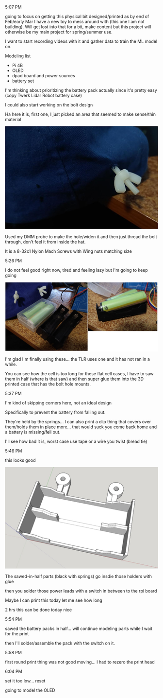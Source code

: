5:07 PM

going to focus on getting this physical bit designed/printed as by end of Feb/early Mar I have a new toy to mess around with (this one I am not building). Will get lost into that for a bit, make content but this project will otherwise be my main project for spring/summer use.

I want to start recording videos with it and gather data to train the ML model on.

Modeling list

- Pi 4B
- OLED
- dpad board and power sources
- battery set

I'm thinking about prioritizing the battery pack actually since it's pretty easy (copy Twerk Lidar Robot battery case)

I could also start working on the bolt design

Ha here it is, first one, I just picked an area that seemed to make sense/thin material

<img src="../images/bolt-in-hat.JPG"/>

Used my DMM probe to make the hole/widen it and then just thread the bolt through, don't feel it from inside the hat.

It is a 8-32x1 Nylon Mach Screws with Wing nuts matching size

5:26 PM

I do not feel good right now, tired and feeling lazy but I'm going to keep going

<img src="../images/batteries.JPG"/>

I'm glad I'm finally using these... the TLR uses one and it has not ran in a while.

You can see how the cell is too long for these flat cell cases, I have to saw them in half (where is that saw) and then super glue them into the 3D printed case that has the bolt hole mounts.

5:37 PM

I'm kind of skipping corners here, not an ideal design

Specifically to prevent the battery from falling out.

They're held by the springs... I can also print a clip thing that covers over them/holds them in place more... that would suck you come back home and a battery is missing/fell out.

I'll see how bad it is, worst case use tape or a wire you twist (bread tie)

5:46 PM

this looks good

<img src="../images/simple-parallel-battery-box.JPG"/>

The sawed-in-half parts (black with springs) go insdie those holders with glue

then you solder those power leads with a switch in between to the rpi board

Maybe I can print this today let me see how long

2 hrs this can be done today nice

5:54 PM

sawed the battery packs in half... will continue modeling parts while I wait for the print

then I'll solder/assemble the pack with the switch on it.

5:58 PM

first round print thing was not good moving... I had to rezero the print head

6:04 PM

set it too low... reset

going to model the OLED

